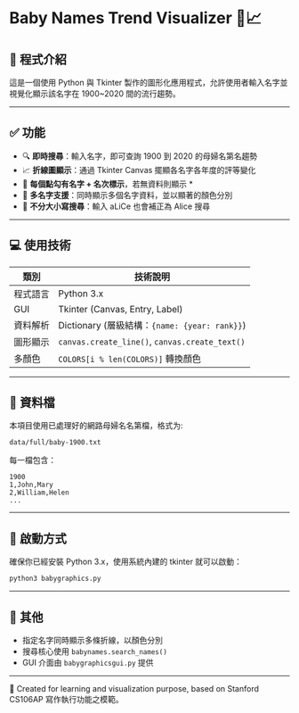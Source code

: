 # Baby Names Trend Visualizer 👶📈

## 📖 程式介紹

這是一個使用 Python 與 Tkinter 製作的圖形化應用程式，允許使用者輸入名字並視覺化顯示該名字在 1900~2020 間的流行趨勢。

---

## ✅ 功能

- 🔍 **即時搜尋**：輸入名字，即可查詢 1900 到 2020 的母婦名第名趨勢
- 📈 **折線圖顯示**：通過 Tkinter Canvas 擺顯各名字各年度的評等變化
- 📌 **每個點勾有名字 + 名次標示**，若無資料則顯示 *
- 🎨 **多名字支援**：同時顯示多個名字資料，並以顯著的顏色分別
- 🧪 **不分大小寫搜尋**：輸入 aLiCe 也會補正為 Alice 搜尋

---

## 💻 使用技術

| 類別 | 技術說明 |
|--------|------------------|
| 程式語言 | Python 3.x |
| GUI | Tkinter (Canvas, Entry, Label) |
| 資料解析 | Dictionary (層級結構：`{name: {year: rank}}`) |
| 圖形顯示 | `canvas.create_line()`, `canvas.create_text()` |
| 多顏色 | `COLORS[i % len(COLORS)]` 轉換顏色 |

---

## 📁 資料檔

本項目使用已處理好的網路母婦名名第檔，格式为:

```
data/full/baby-1900.txt
```
每一檔包含：
```
1900
1,John,Mary
2,William,Helen
...
```

---

## 🚀 啟動方式

確保你已經安裝 Python 3.x，使用系統內建的 tkinter 就可以啟動：

```bash
python3 babygraphics.py
```

---

## 🌟 其他

- 指定名字同時顯示多條折線，以顏色分別
- 搜尋核心使用 `babynames.search_names()`
- GUI 介面由 `babygraphicsgui.py` 提供

---

📙 Created for learning and visualization purpose, based on Stanford CS106AP 寫作執行功能之模範。
